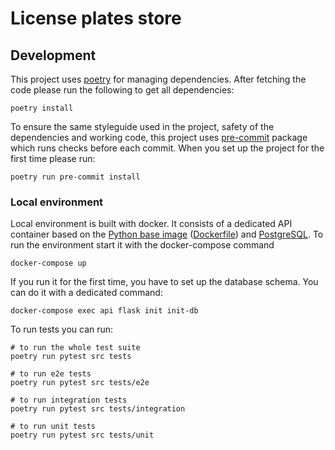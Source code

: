 # License plates store

## Development
This project uses [poetry](https://python-poetry.org/) for managing dependencies. After fetching the code please run
the following to get all dependencies:
```commandline
poetry install
```
To ensure the same styleguide used in the project, safety of the dependencies and working code, this project uses
[pre-commit](https://pre-commit.com/) package which runs checks before each commit. When you set up the project for
the first time please run:
```commandline
poetry run pre-commit install
```
### Local environment
Local environment is built with docker. It consists of a dedicated API container based on the
[Python base image](https://hub.docker.com/_/python) ([Dockerfile](./Dockerfile)) and
[PostgreSQL](https://hub.docker.com/_/postgres). To run the environment start it with the docker-compose command
```commandline
docker-compose up
```
If you run it for the first time, you have to set up the database schema. You can do it with
a dedicated command:
```commandline
docker-compose exec api flask init init-db
```
To run tests you can run:
```commandline
# to run the whole test suite
poetry run pytest src tests

# to run e2e tests
poetry run pytest src tests/e2e

# to run integration tests
poetry run pytest src tests/integration

# to run unit tests
poetry run pytest src tests/unit
```
